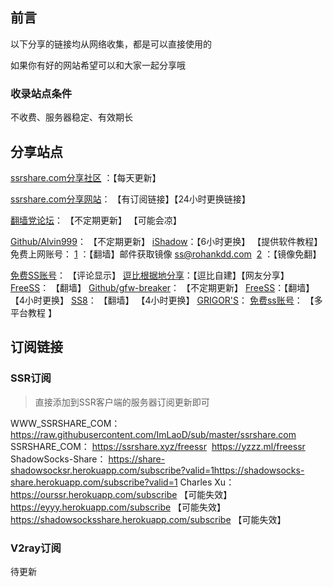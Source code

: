 ## 前言

以下分享的链接均从网络收集，都是可以直接使用的

如果你有好的网站希望可以和大家一起分享哦

### 收录站点条件

不收费、服务器稳定、有效期长



## 分享站点

[ssrshare.com分享社区](https://www.ssrshare.com/forums/ssr-socks-v2ray.2/ ) ：【每天更新】

[ssrshare.com分享网站](https://www.ssrtool.com/tool/free_ssr)： 【有订阅链接】【24小时更换链接】

[翻墙党论坛](https://fanqiangdang.com/)： 【不定期更新】 【可能会凉】

[Github/Alvin999](Github/Alvin999)：  【不定期更新】
[iShadow](https://us.ishadowx.net/)：【6小时更换】  【提供软件教程】
免费上网账号：	[1](https://free-ss.site/)  ：【翻墙】邮件获取镜像 ss@rohankdd.com
​                      	 	[2](https://free-ss.tk/)  ：【镜像免翻】

[免费SS账号](https://ssr.tips/46.html#respond)： 【评论显示】
[逗比根据地分享](https://doub.io/sszhfx/)：【逗比自建】【网友分享】
[FreeSS](https://ss.freess.org/)： 【翻墙】
[Github/gfw-breaker](Github/gfw-breaker)： 【不定期更新】
[FreeSS](https://io.freess.today/)：【翻墙】 【4小时更换】
[SS8](https://get.ss8.fun/)： 【翻墙】 【4小时更换】
[GRIGOR'S](https://gdmi.weebly.com/3118523398online.html )：
[免费ss账号](https://free.yitianjianss.com/)： 【多平台教程 】



## 订阅链接

### SSR订阅

> 直接添加到SSR客户端的服务器订阅更新即可

WWW_SSRSHARE_COM：  https://raw.githubusercontent.com/ImLaoD/sub/master/ssrshare.com 
SSRSHARE_COM：  https://ssrshare.xyz/freessr 
​                                https://yzzz.ml/freessr 
ShadowSocks-Share： https://share-shadowsocksr.herokuapp.com/subscribe?valid=1 
​                                  https://shadowsocks-share.herokuapp.com/subscribe?valid=1 
Charles Xu：https://ourssr.herokuapp.com/subscribe 【可能失效】
​                     https://eyyy.herokuapp.com/subscribe 【可能失效】
​                     https://shadowsocksshare.herokuapp.com/subscribe 【可能失效】

### V2ray订阅

待更新
